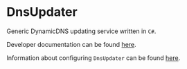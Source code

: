 # DnsUpdater
Generic DynamicDNS updating service written in `C#`.

Developer documentation can be found [here](/docs/README.md).

Information about configuring `DnsUpdater` can be found [here](/docs/configuration/README.md).

<!--(Rn.BuildScriptHelper){
	"version": "1.0.106",
	"replace": false
}(END)-->